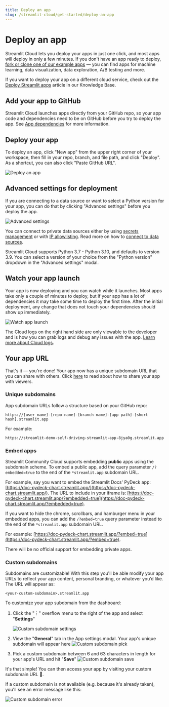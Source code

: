 ```yaml
---
title: Deploy an app
slug: /streamlit-cloud/get-started/deploy-an-app
---
```


# Deploy an app

Streamlit Cloud lets you deploy your apps in just one click, and most apps will deploy in only a few minutes. If you don't have an app ready to deploy, [fork or clone one of our example apps](https://streamlit-cloud-example-apps-streamlit-app-sw3u0r.streamlit.app/?hsCtaTracking=28f10086-a3a5-4ea8-9403-f3d52bf26184|22470002-acb1-4d93-8286-00ee4f8a46fb) — you can find apps for machine learning, data visualization, data exploration, A/B testing and more.

<Note>

If you want to deploy your app on a different cloud service, check out the [Deploy Streamlit apps](/knowledge-base/tutorials/deploy) article in our Knowledge Base.

</Note>

## Add your app to GitHub

Streamlit Cloud launches apps directly from your GitHub repo, so your app code and dependencies need to be on GitHub before you try to deploy the app. See [App dependencies](/streamlit-cloud/get-started/deploy-an-app/app-dependencies) for more information.

## Deploy your app

To deploy an app, click "New app" from the upper right corner of your workspace, then fill in your repo, branch, and file path, and click "Deploy". As a shortcut, you can also click "Paste GitHub URL".

![Deploy an app](/images/streamlit-cloud/deploy-an-app.png)

## Advanced settings for deployment

If you are connecting to a data source or want to select a Python version for your app, you can do that by clicking "Advanced settings" before you deploy the app.

![Advanced settings](/images/streamlit-cloud/advanced-settings.png)

You can connect to private data sources either by using [secrets management](/streamlit-cloud/get-started/deploy-an-app/connect-to-data-sources/secrets-management) or with [IP allowlisting](/streamlit-cloud/get-started/deploy-an-app/connect-to-data-sources/stable-outbound-ip-addresses). Read more on how to [connect to data sources](/streamlit-cloud/get-started/deploy-an-app/connect-to-data-sources).

<Tip>

Streamlit Cloud supports Python 3.7 - Python 3.10, and defaults to version 3.9. You can select a version of your choice from the "Python version" dropdown in the "Advanced settings" modal.

</Tip>

## Watch your app launch

Your app is now deploying and you can watch while it launches. Most apps take only a couple of minutes to deploy, but if your app has a lot of dependencies it may take some time to deploy the first time. After the initial deployment, any change that does not touch your dependencies should show up immediately.

![Watch app launch](/images/streamlit-cloud/watch-app-launch.png)

<Note>

The Cloud logs on the right hand side are only viewable to the developer and is how you can grab logs and debug any issues with the app. [Learn more about Cloud logs](/streamlit-cloud/get-started/manage-your-app#cloud-logs).

</Note>

## Your app URL

That's it — you're done! Your app now has a unique subdomain URL that you can share with others. Click [here](/streamlit-cloud/get-started/share-your-app) to read about how to share your app with viewers.

### Unique subdomains

App subdomain URLs follow a structure based on your GitHub repo:

```text
https://[user name]-[repo name]-[branch name]-[app path]-[short hash].streamlit.app
```

For example:

```text
https://streamlit-demo-self-driving-streamlit-app-8jya0g.streamlit.app
```

### Embed apps

Streamlit Community Cloud supports embedding **public** apps using the subdomain scheme. To embed a public app, add the query parameter `/?embedded=true` to the end of the `*streamlit.app` subdomain URL.

For example, say you want to embed the Streamlit Docs' PyDeck app: [https://doc-pydeck-chart.streamlit.app/](https://doc-pydeck-chart.streamlit.app/). The URL to include in your iframe is: [https://doc-pydeck-chart.streamlit.app/?embedded=true](https://doc-pydeck-chart.streamlit.app/?embedded=true).

If you want to hide the chrome, scrollbars, and hamburger menu in your embedded apps, you can add the `/?embed=true` query parameter instead to the end of the `*streamlit.app` subdomain URL.

For example: [https://doc-pydeck-chart.streamlit.app/?embed=true](https://doc-pydeck-chart.streamlit.app/?embed=true).

<Important>

There will be no official support for embedding private apps.

</Important>

### Custom subdomains

Subdomains are customizable! With this step you'll be able modify your app URLs to reflect your app content, personal branding, or whatever you’d like. The URL will appear as:

```text
<your-custom-subdomain>.streamlit.app
```

To customize your app subdomain from the dashboard:

1. Click the "︙" overflow menu to the right of the app and select "**Settings**"

   ![Custom subdomain settings](/images/streamlit-cloud/custom-subdomain-settings.png)

2. View the "**General**" tab in the App settings modal. Your app's unique subdomain will appear here
   ![Custom subdomain pick](/images/streamlit-cloud/custom-subdomain-pick.png)

3. Pick a custom subdomain between 6 and 63 characters in length for your app's URL and hit "**Save**"
   ![Custom subdomain save](/images/streamlit-cloud/custom-subdomain-save.png)

It's that simple! You can then access your app by visiting your custom subdomain URL 🎉.

If a custom subdomain is not available (e.g. because it's already taken), you'll see an error message like this:

![Custom subdomain error](/images/streamlit-cloud/custom-subdomain-error.png)
